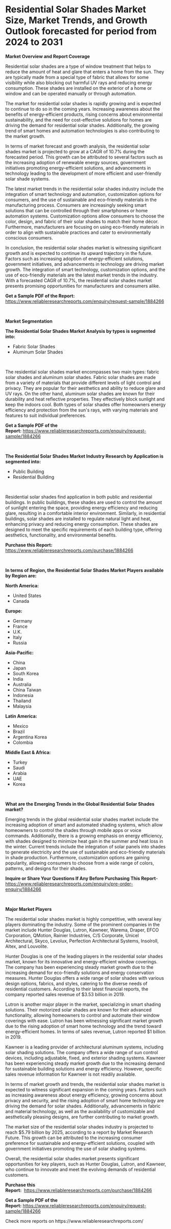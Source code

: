 <p><h1>Residential Solar Shades Market Size, Market Trends, and Growth Outlook forecasted for period from 2024 to 2031</h1></p><p><strong>Market Overview and Report Coverage</strong></p>
<p><p>Residential solar shades are a type of window treatment that helps to reduce the amount of heat and glare that enters a home from the sun. They are typically made from a special type of fabric that allows for some visibility while also blocking out harmful UV rays and reducing energy consumption. These shades are installed on the exterior of a home or window and can be operated manually or through automation.</p><p>The market for residential solar shades is rapidly growing and is expected to continue to do so in the coming years. Increasing awareness about the benefits of energy-efficient products, rising concerns about environmental sustainability, and the need for cost-effective solutions for homes are driving the demand for residential solar shades. Additionally, the growing trend of smart homes and automation technologies is also contributing to the market growth.</p><p>In terms of market forecast and growth analysis, the residential solar shades market is projected to grow at a CAGR of 10.7% during the forecasted period. This growth can be attributed to several factors such as the increasing adoption of renewable energy sources, government initiatives promoting energy-efficient solutions, and advancements in technology leading to the development of more efficient and user-friendly solar shade systems.</p><p>The latest market trends in the residential solar shades industry include the integration of smart technology and automation, customization options for consumers, and the use of sustainable and eco-friendly materials in the manufacturing process. Consumers are increasingly seeking smart solutions that can be controlled through their smartphones or home automation systems. Customization options allow consumers to choose the color, design, and fabric of their solar shades to match their home décor. Furthermore, manufacturers are focusing on using eco-friendly materials in order to align with sustainable practices and cater to environmentally conscious consumers.</p><p>In conclusion, the residential solar shades market is witnessing significant growth and is expected to continue its upward trajectory in the future. Factors such as increasing adoption of energy-efficient solutions, government initiatives, and advancements in technology are driving market growth. The integration of smart technology, customization options, and the use of eco-friendly materials are the latest market trends in the industry. With a forecasted CAGR of 10.7%, the residential solar shades market presents promising opportunities for manufacturers and consumers alike.</p></p>
<p><strong>Get a Sample PDF of the Report:</strong> <a href="https://www.reliableresearchreports.com/enquiry/request-sample/1884266">https://www.reliableresearchreports.com/enquiry/request-sample/1884266</a></p>
<p>&nbsp;</p>
<p><strong>Market Segmentation</strong></p>
<p><strong>The Residential Solar Shades Market Analysis by types is segmented into:</strong></p>
<p><ul><li>Fabric Solar Shades</li><li>Aluminum Solar Shades</li></ul></p>
<p>&nbsp;</p>
<p><p>The residential solar shades market encompasses two main types: fabric solar shades and aluminum solar shades. Fabric solar shades are made from a variety of materials that provide different levels of light control and privacy. They are popular for their aesthetics and ability to reduce glare and UV rays. On the other hand, aluminum solar shades are known for their durability and heat reflective properties. They effectively block sunlight and keep the indoors cool. Both types of solar shades offer homeowners energy efficiency and protection from the sun's rays, with varying materials and features to suit individual preferences.</p></p>
<p><strong>Get a Sample PDF of the Report:</strong>&nbsp;<a href="https://www.reliableresearchreports.com/enquiry/request-sample/1884266">https://www.reliableresearchreports.com/enquiry/request-sample/1884266</a></p>
<p>&nbsp;</p>
<p><strong>The Residential Solar Shades Market Industry Research by Application is segmented into:</strong></p>
<p><ul><li>Public Building</li><li>Residential Building</li></ul></p>
<p>&nbsp;</p>
<p><p>Residential solar shades find application in both public and residential buildings. In public buildings, these shades are used to control the amount of sunlight entering the space, providing energy efficiency and reducing glare, resulting in a comfortable interior environment. Similarly, in residential buildings, solar shades are installed to regulate natural light and heat, enhancing privacy and reducing energy consumption. These shades are designed to meet the specific requirements of each building type, offering aesthetics, functionality, and environmental benefits.</p></p>
<p><strong>Purchase this Report:</strong>&nbsp; <a href="https://www.reliableresearchreports.com/purchase/1884266">https://www.reliableresearchreports.com/purchase/1884266</a></p>
<p>&nbsp;</p>
<p><strong>In terms of Region, the Residential Solar Shades Market Players available by Region are:</strong></p>
<p>
    <p> <strong> North America: </strong>
        <ul>
            <li>United States</li>
            <li>Canada</li>
        </ul>
        </p> 
    <p> <strong> Europe: </strong>
        <ul>
            <li>Germany</li>
            <li>France</li>
            <li>U.K.</li>
            <li>Italy</li>
            <li>Russia</li>
        </ul>
        </p> 
    <p> <strong> Asia-Pacific: </strong>
        <ul>
            <li>China</li>
            <li>Japan</li>
            <li>South Korea</li>
            <li>India</li>
            <li>Australia</li>
            <li>China Taiwan</li>
            <li>Indonesia</li>
            <li>Thailand</li>
            <li>Malaysia</li>
        </ul>
        </p> 
    <p> <strong> Latin America: </strong>
        <ul>
            <li>Mexico</li>
            <li>Brazil</li>
            <li>Argentina Korea</li>
            <li>Colombia</li>
        </ul>
        </p> 
    <p> <strong> Middle East & Africa: </strong>
        <ul>
            <li>Turkey</li>
            <li>Saudi</li>
            <li>Arabia</li>
            <li>UAE</li>
            <li>Korea</li>
        </ul>
    </p>
    </p>
<p>&nbsp;</p>
<p><strong>What are the Emerging Trends in the Global Residential Solar Shades market?</strong></p>
<p><p>Emerging trends in the global residential solar shades market include the increasing adoption of smart and automated shading systems, which allow homeowners to control the shades through mobile apps or voice commands. Additionally, there is a growing emphasis on energy efficiency, with shades designed to minimize heat gain in the summer and heat loss in the winter. Current trends include the integration of solar panels into shades to generate electricity and the use of sustainable and eco-friendly materials in shade production. Furthermore, customization options are gaining popularity, allowing consumers to choose from a wide range of colors, patterns, and designs for their shades.</p></p>
<p><strong>Inquire or Share Your Questions If Any Before Purchasing This Report</strong>- <a href="https://www.reliableresearchreports.com/enquiry/pre-order-enquiry/1884266">https://www.reliableresearchreports.com/enquiry/pre-order-enquiry/1884266</a></p>
<p>&nbsp;</p>
<p><strong>Major Market Players</strong></p>
<p><p>The residential solar shades market is highly competitive, with several key players dominating the industry. Some of the prominent companies in the market include Hunter Douglas, Lutron, Kawneer, Warema, Draper, EFCO Corporation, QMotion, Rainier Industries, C/S Corporate, Unicel Architectural, Skyco, Levolux, Perfection Architectural Systems, Insolroll, Altex, and Louvolite.</p><p>Hunter Douglas is one of the leading players in the residential solar shades market, known for its innovative and energy-efficient window coverings. The company has been experiencing steady market growth due to the increasing demand for eco-friendly solutions and energy conservation measures. Hunter Douglas offers a wide range of solar shades with various design options, fabrics, and styles, catering to the diverse needs of residential customers. According to their latest financial reports, the company reported sales revenue of $3.53 billion in 2019.</p><p>Lutron is another major player in the market, specializing in smart shading solutions. Their motorized solar shades are known for their advanced functionality, allowing homeowners to control and automate their window coverings with ease. Lutron has been witnessing significant market growth due to the rising adoption of smart home technology and the trend toward energy-efficient homes. In terms of sales revenue, Lutron reported $1 billion in 2019.</p><p>Kawneer is a leading provider of architectural aluminum systems, including solar shading solutions. The company offers a wide range of sun control devices, including adjustable, fixed, and exterior shading systems. Kawneer has been experiencing steady market growth due to the increasing demand for sustainable building solutions and energy efficiency. However, specific sales revenue information for Kawneer is not readily available.</p><p>In terms of market growth and trends, the residential solar shades market is expected to witness significant expansion in the coming years. Factors such as increasing awareness about energy efficiency, growing concerns about privacy and security, and the rising adoption of smart home technology are driving the demand for solar shades. Additionally, advancements in fabric and material technology, as well as the availability of customizable and aesthetically pleasing designs, are further contributing to market growth.</p><p>The market size of the residential solar shades industry is projected to reach $5.79 billion by 2025, according to a report by Market Research Future. This growth can be attributed to the increasing consumer preference for sustainable and energy-efficient solutions, coupled with government initiatives promoting the use of solar shading systems.</p><p>Overall, the residential solar shades market presents significant opportunities for key players, such as Hunter Douglas, Lutron, and Kawneer, who continue to innovate and meet the evolving demands of residential customers.</p></p>
<p><strong>Purchase this Report:</strong>&nbsp;&nbsp;<a href="https://www.reliableresearchreports.com/purchase/1884266">https://www.reliableresearchreports.com/purchase/1884266</a></p>
<p></p>
<p><strong>Get a Sample PDF of the Report:</strong>&nbsp;<a href="https://www.reliableresearchreports.com/enquiry/request-sample/1884266">https://www.reliableresearchreports.com/enquiry/request-sample/1884266</a></p>
<p>Check more reports on https://www.reliableresearchreports.com/</p>